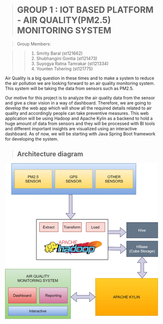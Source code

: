 ># GROUP 1 : IOT BASED PLATFORM - AIR QUALITY(PM2.5) MONITORING SYSTEM

> Group Members:

>>  1. Smrity Baral (st121662)
>>  2. Shubhangini Gontia (st121473)
>>  3. Suyogya Ratna Tamrakar (st121334)
>>  4. Younten Tshering (st121775)

Air Quality is a big question in these times and to make a system to reduce the air pollution we are looking forward to an air quality monitoring system. This system will be taking the data from sensors such as PM2.5.

Our motive for this project is to analyze the air quality data from the sensor and give a clear vision in a way of dashboard. Therefore, we are going to develop the web app which will show all the required details related to air quality and accordingly people can take preventive measures.
This web application will be using Hadoop and Apache Kylin as a backend to hold a huge amount of  data from sensors and they will be processed with BI tools and different important insights are visualized using an interactive dashboard. As of now, we will be starting with Java Spring Boot framework for developing the system.


>## Architecture diagram

![alt](./img/architecture_diagram.jpg)

